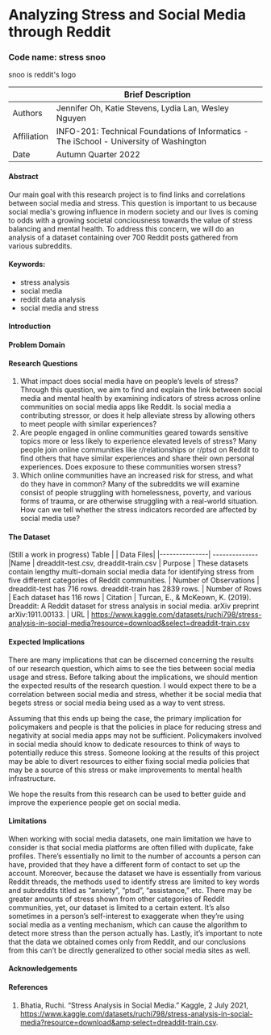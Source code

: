 # Analyzing Stress and Social Media through Reddit

### Code name: stress snoo

snoo is reddit's logo


| | Brief Description|
|---------------| --------------
|Authors | Jennifer Oh, Katie Stevens, Lydia Lan, Wesley Nguyen
| Affiliation | INFO-201: Technical Foundations of Informatics - The iSchool - University of Washington
| Date | Autumn Quarter 2022

#### Abstract
Our main goal with this research project is to find links and correlations between social media and stress. This question is important to us because social media's growing influence in modern society and our lives is coming to odds with a growing societal conciousness towards the value of stress balancing and mental health. To address this concern, we will do an analysis of a dataset containing over 700 Reddit posts gathered from various subreddits.

#### Keywords:
- stress analysis
- social media
- reddit data analysis
- social media and stress

#### Introduction

#### Problem Domain

#### Research Questions

1. What impact does social media have on people’s levels of stress? Through this question, we aim to find and explain the link between social media and mental health by examining indicators of stress across online communities on social media apps like Reddit. Is social media a contributing stressor, or does it help alleviate stress by allowing others to meet people with similar experiences?
2. Are people engaged in online communities geared towards sensitive topics more or less likely to experience elevated levels of stress? Many people join online communities like r/relationships or r/ptsd on Reddit to find others that have similar experiences and share their own personal experiences. Does exposure to these communities worsen stress?
3. Which online communities have an increased risk for stress, and what do they have in common? Many of the subreddits we will examine consist of people struggling with homelessness, poverty, and various forms of trauma, or are otherwise struggling with a real-world situation. How can we tell whether the stress indicators recorded are affected by social media use?

#### The Dataset
(Still a work in progress)
Table
| | Data Files|
|---------------| --------------
|Name | dreaddit-test.csv, dreaddit-train.csv
| Purpose | These datasets contain lengthy multi-domain social media data for identifying stress from five different categories of Reddit communities.
| Number of Observations | dreaddit-test has 716 rows. dreaddit-train has 2839 rows.
| Number of Rows | Each dataset has 116 rows
| Citation | Turcan, E., & McKeown, K. (2019). Dreaddit: A Reddit dataset for stress analysis in social media. arXiv preprint arXiv:1911.00133.
| URL | https://www.kaggle.com/datasets/ruchi798/stress-analysis-in-social-media?resource=download&select=dreaddit-train.csv

#### Expected Implications

There are many implications that can be discerned concerning the results of our research question, which aims to see the ties between social media usage and stress. Before talking about the implications, we should mention the expected results of the research question. I would expect there to be a correlation between social media and stress, whether it be social media that begets stress or social media being used as a way to vent stress.

Assuming that this ends up being the case, the primary implication for policymakers and people is that the policies in place for reducing stress and negativity at social media apps may not be sufficient. Policymakers involved in social media should know to dedicate resources to think of ways to potentially reduce this stress. Someone looking at the results of this project may be able to divert resources to either fixing social media policies that may be a source of this stress or make improvements to mental health infrastructure.

We hope the results from this research can be used to better guide and improve the experience people get on social media.

#### Limitations
When working with social media datasets, one main limitation we have to consider is that social media platforms are often filled with duplicate, fake profiles. There’s essentially no limit to the number of accounts a person can have, provided that they have a different form of contact to set up the account. Moreover, because the dataset we have is essentially from various Reddit threads, the methods used to identify stress are limited to key words and subreddits titled as “anxiety”, “ptsd”, “assistance,” etc. There may be greater amounts of stress shown from other categories of Reddit communities, yet, our dataset is limited to a certain extent. It’s also sometimes in a person’s self-interest to exaggerate when they’re using social media as a venting mechanism, which can cause the algorithm to detect more stress than the person actually has. Lastly, it’s important to note that the data we obtained comes only from Reddit, and our conclusions from this can’t be directly generalized to other social media sites as well. 

#### Acknowledgements


#### References
1. Bhatia, Ruchi. “Stress Analysis in Social Media.” Kaggle, 2 July 2021, https://www.kaggle.com/datasets/ruchi798/stress-analysis-in-social-media?resource=download&amp;select=dreaddit-train.csv. 
